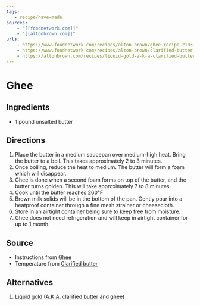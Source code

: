```yaml
---
tags:
   - recipe/have-made
sources:
    - "[[foodnetwork.com]]"
    - "[[altonbrown.com]]"
urls:
    - https://www.foodnetwork.com/recipes/alton-brown/ghee-recipe-2103328
    - https://www.foodnetwork.com/recipes/alton-brown/clarified-butter-recipe-2111845
    - https://altonbrown.com/recipes/liquid-gold-a-k-a-clarified-butter-and-ghee/
---
```


# Ghee
## Ingredients
- 1 pound unsalted butter
## Directions
1. Place the butter in a medium saucepan over medium-high heat.  Bring the butter to a boil.  This takes approximately 2 to 3 minutes.
2. Once boiling, reduce the heat to medium.  The butter will form a foam which will disappear.
3. Ghee is done when a second foam forms on top of the butter, and the butter turns golden.  This will take approximately 7 to 8 minutes.
4. Cook until the butter reaches 260℉
5. Brown milk solids will be in the bottom of the pan.  Gently pour into a heatproof container through a fine mesh strainer or cheesecloth.
6. Store in an airtight container being sure to keep free from moisture.
7. Ghee does not need refrigeration and will keep in airtight container for up to 1 month.
## Source
- Instructions from [Ghee](https://www.foodnetwork.com/recipes/alton-brown/ghee-recipe-2103328)
- Temperature from [Clarified butter](https://www.foodnetwork.com/recipes/alton-brown/clarified-butter-recipe-2111845)
## Alternatives
1. [Liquid gold (A.K.A. clarified butter and ghee)](https://altonbrown.com/recipes/liquid-gold-a-k-a-clarified-butter-and-ghee/)

